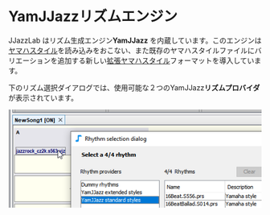 # YamJJazzリズムエンジン

JJazzLab はリズム生成エンジン**YamJJazz** を内蔵しています。このエンジンは[ヤマハスタイル](yamaha-styles.md)を読み込みをおこない、また既存のヤマハスタイルファイルにバリエーションを追加する新しい[拡張ヤマハスタイル](extended-yamaha-styles.md)フォーマットを導入しています。

下のリズム選択ダイアログでは、使用可能な２つのYamJJazz**リズムプロバイダ**が表示されています。

![](../../.gitbook/assets/yamjjazzrhythmproviders.png)



